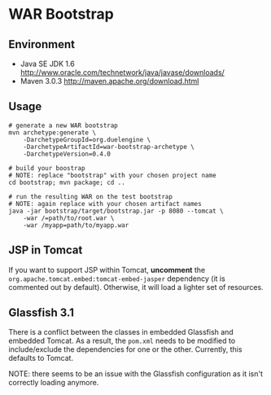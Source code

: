 WAR Bootstrap
=============

Environment
-----------

- Java SE JDK 1.6
	http://www.oracle.com/technetwork/java/javase/downloads/
- Maven 3.0.3
	http://maven.apache.org/download.html

Usage
-----

	# generate a new WAR bootstrap
	mvn archetype:generate \
		-DarchetypeGroupId=org.duelengine \
		-DarchetypeArtifactId=war-bootstrap-archetype \
		-DarchetypeVersion=0.4.0

	# build your boostrap
	# NOTE: replace "bootstrap" with your chosen project name
	cd bootstrap; mvn package; cd ..

	# run the resulting WAR on the test bootstrap
	# NOTE: again replace with your chosen artifact names
	java -jar bootstrap/target/bootstrap.jar -p 8080 --tomcat \
		-war /=path/to/root.war \
		-war /myapp=path/to/myapp.war

JSP in Tomcat
-------------

If you want to support JSP within Tomcat, **uncomment** the `org.apache.tomcat.embed:tomcat-embed-jasper` dependency (it is commented out by default). Otherwise, it will load a lighter set of resources.

Glassfish 3.1
-------------

There is a conflict between the classes in embedded Glassfish and embedded Tomcat. As a result, the `pom.xml` needs to be modified to include/exclude the dependencies for one or the other. Currently, this defaults to Tomcat.

NOTE: there seems to be an issue with the Glassfish configuration as it isn't correctly loading anymore.